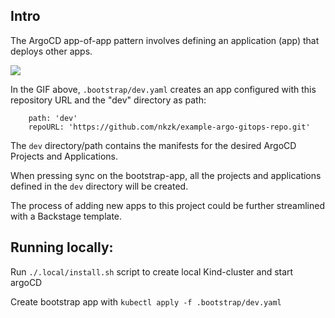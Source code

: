 ## Intro 

The ArgoCD app-of-app pattern involves defining an application (app) that deploys other apps.


![](https://github.com/nkzk/example-argo-gitops-repo/blob/main/argo.gif)


In the GIF above, `.bootstrap/dev.yaml` creates an app configured with this repository URL and the "dev" directory as path:

```
    path: 'dev'
    repoURL: 'https://github.com/nkzk/example-argo-gitops-repo.git'

```

The `dev` directory/path contains the manifests for the desired ArgoCD Projects and Applications.


When pressing sync on the bootstrap-app, all the projects and applications defined in the `dev` directory will be created.


The process of adding new apps to this project could be further streamlined with a Backstage template.


## Running locally:


Run `./.local/install.sh` script to create local Kind-cluster and start argoCD

Create bootstrap app with `kubectl apply -f .bootstrap/dev.yaml`